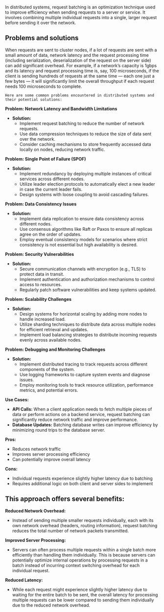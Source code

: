 In distributed systems, request batching is an optimization technique used to improve efficiency when sending requests to a server or service. It involves combining multiple individual requests into a single, larger request before sending it over the network. 

## Problems and solutions

When requests are sent to cluster nodes, if a lot of requests are sent with a small amount of data, network latency and the request processing time (including serialization, deserialization of the request on the server side) can add significant overhead.
For example, if a network’s capacity is 1gbps and its latency and request processing time is, say, 100 microseconds, if the client is sending hundreds of requests at the same time — each one just a few bytes — it will significantly limit the overall throughput if each request needs 100 microseconds to complete.


``Here are some common problems encountered in distributed systems and their potential solutions:`` 

**Problem: Network Latency and Bandwidth Limitations**

- **Solution:**
    - Implement request batching to reduce the number of network requests.
    - Use data compression techniques to reduce the size of data sent over the network.
    - Consider caching mechanisms to store frequently accessed data locally on nodes, reducing network traffic.

**Problem: Single Point of Failure (SPOF)**

- **Solution:**
    - Implement redundancy by deploying multiple instances of critical services across different nodes.
    - Utilize leader election protocols to automatically elect a new leader in case the current leader fails.
    - Design systems with loose coupling to avoid cascading failures.

**Problem: Data Consistency Issues**

- **Solution:**
    - Implement data replication to ensure data consistency across different nodes.
    - Use consensus algorithms like Raft or Paxos to ensure all replicas agree on the order of updates.
    - Employ eventual consistency models for scenarios where strict consistency is not essential but high availability is desired.

**Problem: Security Vulnerabilities**

- **Solution:**
    - Secure communication channels with encryption (e.g., TLS) to protect data in transit.
    - Implement authentication and authorization mechanisms to control access to resources.
    - Regularly patch software vulnerabilities and keep systems updated.

**Problem: Scalability Challenges**

- **Solution:**
    - Design systems for horizontal scaling by adding more nodes to handle increased load.
    - Utilize sharding techniques to distribute data across multiple nodes for efficient retrieval and updates.
    - Implement load balancing strategies to distribute incoming requests evenly across available nodes.

**Problem: Debugging and Monitoring Challenges**

- **Solution:**
    - Implement distributed tracing to track requests across different components of the system.
    - Use logging frameworks to capture system events and diagnose issues.
    - Employ monitoring tools to track resource utilization, performance metrics, and potential errors.

**Use Cases:**

- **API Calls:** When a client application needs to fetch multiple pieces of data or perform actions on a backend service, request batching can significantly reduce network traffic and improve performance.
- **Database Updates:** Batching database writes can improve efficiency by minimizing round trips to the database server.

**Pros:**

- Reduces network traffic
- Improves server processing efficiency
- Can potentially improve overall latency

**Cons:**

- Individual requests experience slightly higher latency due to batching
- Requires additional logic on both client and server sides to implement

## This approach offers several benefits:
**Reduced Network Overhead:**

- Instead of sending multiple smaller requests individually, each with its own network overhead (headers, routing information), request batching reduces the total number of network packets transmitted.

**Improved Server Processing:**

- Servers can often process multiple requests within a single batch more efficiently than handling them individually. This is because servers can potentially optimize internal operations by processing requests in a batch instead of incurring context switching overhead for each individual request.

**Reduced Latency:**

- While each request might experience slightly higher latency due to waiting for the entire batch to be sent, the overall latency for processing multiple requests can be lower compared to sending them individually due to the reduced network overhead.